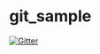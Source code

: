 # git_sample

[![Gitter](https://badges.gitter.im/Join%20Chat.svg)](https://gitter.im/gupuru/git_sample?utm_source=badge&utm_medium=badge&utm_campaign=pr-badge&utm_content=badge)